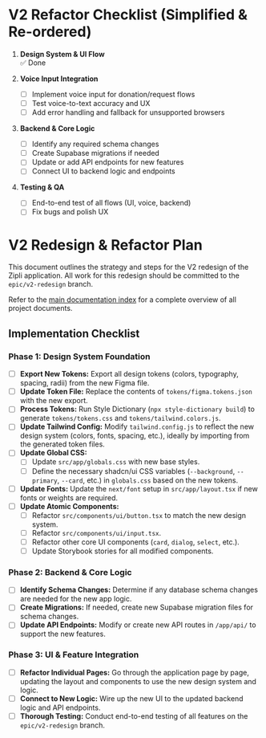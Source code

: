 # V2 Refactor Checklist (Simplified & Re-ordered)

1. **Design System & UI Flow**  
   ✅ Done

2. **Voice Input Integration**
   - [ ] Implement voice input for donation/request flows
   - [ ] Test voice-to-text accuracy and UX
   - [ ] Add error handling and fallback for unsupported browsers

3. **Backend & Core Logic**
   - [ ] Identify any required schema changes
   - [ ] Create Supabase migrations if needed
   - [ ] Update or add API endpoints for new features
   - [ ] Connect UI to backend logic and endpoints

4. **Testing & QA**
   - [ ] End-to-end test of all flows (UI, voice, backend)
   - [ ] Fix bugs and polish UX

# V2 Redesign & Refactor Plan

This document outlines the strategy and steps for the V2 redesign of the Zipli application. All work for this redesign should be committed to the `epic/v2-redesign` branch.

Refer to the [main documentation index](./README.md) for a complete overview of all project documents.

## Implementation Checklist

### Phase 1: Design System Foundation
- [ ] **Export New Tokens:** Export all design tokens (colors, typography, spacing, radii) from the new Figma file.
- [ ] **Update Token File:** Replace the contents of `tokens/figma.tokens.json` with the new export.
- [ ] **Process Tokens:** Run Style Dictionary (`npx style-dictionary build`) to generate `tokens/tokens.css` and `tokens/tailwind.colors.js`.
- [ ] **Update Tailwind Config:** Modify `tailwind.config.js` to reflect the new design system (colors, fonts, spacing, etc.), ideally by importing from the generated token files.
- [ ] **Update Global CSS:**
    - [ ] Update `src/app/globals.css` with new base styles.
    - [ ] Define the necessary shadcn/ui CSS variables (`--background`, `--primary`, `--card`, etc.) in `globals.css` based on the new tokens.
- [ ] **Update Fonts:** Update the `next/font` setup in `src/app/layout.tsx` if new fonts or weights are required.
- [ ] **Update Atomic Components:**
    - [ ] Refactor `src/components/ui/button.tsx` to match the new design system.
    - [ ] Refactor `src/components/ui/input.tsx`.
    - [ ] Refactor other core UI components (`card`, `dialog`, `select`, etc.).
    - [ ] Update Storybook stories for all modified components.

### Phase 2: Backend & Core Logic
- [ ] **Identify Schema Changes:** Determine if any database schema changes are needed for the new app logic.
- [ ] **Create Migrations:** If needed, create new Supabase migration files for schema changes.
- [ ] **Update API Endpoints:** Modify or create new API routes in `/app/api/` to support the new features.

### Phase 3: UI & Feature Integration
- [ ] **Refactor Individual Pages:** Go through the application page by page, updating the layout and components to use the new design system and logic.
- [ ] **Connect to New Logic:** Wire up the new UI to the updated backend logic and API endpoints.
- [ ] **Thorough Testing:** Conduct end-to-end testing of all features on the `epic/v2-redesign` branch. 